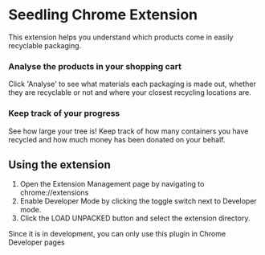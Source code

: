 # Seedling Chrome Extension

This extension helps you understand which products come in easily recyclable packaging.

### Analyse the products in your shopping cart
Click 'Analyse' to see what materials each packaging is made out, whether they are recyclable or not and where your closest recycling locations are.

### Keep track of your progress
See how large your tree is! Keep track of how many containers you have recycled and how much money has been donated on your behalf.


## Using the extension
1) Open the Extension Management page by navigating to chrome://extensions
2) Enable Developer Mode by clicking the toggle switch next to Developer mode.
3) Click the LOAD UNPACKED button and select the extension directory.

Since it is in development, you can only use this plugin in Chrome Developer pages
